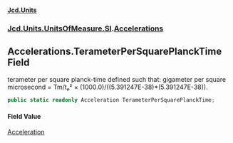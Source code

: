#### [Jcd.Units](index.md 'index')
### [Jcd.Units.UnitsOfMeasure.SI](Jcd.Units.UnitsOfMeasure.SI.md 'Jcd.Units.UnitsOfMeasure.SI').[Accelerations](Accelerations.md 'Jcd.Units.UnitsOfMeasure.SI.Accelerations')

## Accelerations.TerameterPerSquarePlanckTime Field

terameter per square planck-time defined such that: gigameter per square microsecond = Tm/tₚ² × (1000.0)/((5.391247E-38)*(5.391247E-38)).

```csharp
public static readonly Acceleration TerameterPerSquarePlanckTime;
```

#### Field Value
[Acceleration](Acceleration.md 'Jcd.Units.UnitTypes.Acceleration')